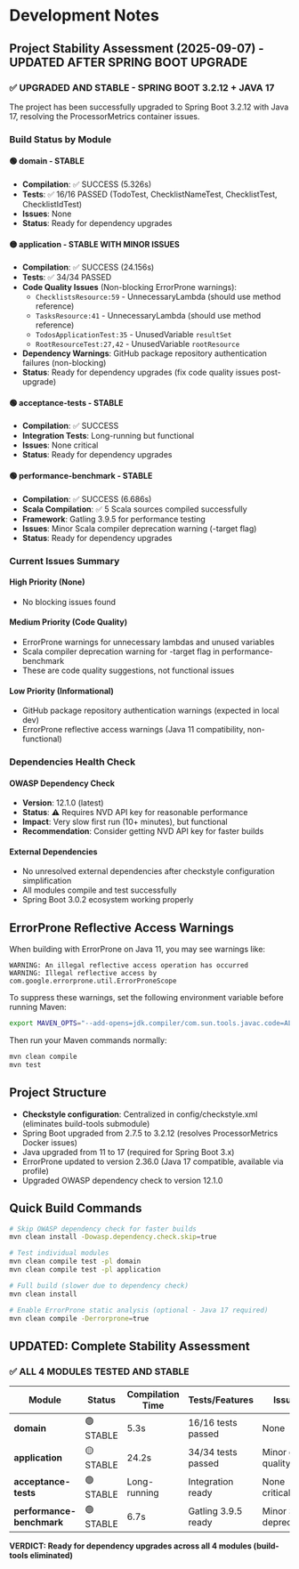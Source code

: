 # Development Notes

## Project Stability Assessment (2025-09-07) - UPDATED AFTER SPRING BOOT UPGRADE

### ✅ **UPGRADED AND STABLE - SPRING BOOT 3.2.12 + JAVA 17**

The project has been successfully upgraded to Spring Boot 3.2.12 with Java 17, resolving the ProcessorMetrics container issues.

### Build Status by Module

#### 🟢 **domain** - STABLE  
- **Compilation**: ✅ SUCCESS (5.326s)
- **Tests**: ✅ 16/16 PASSED (TodoTest, ChecklistNameTest, ChecklistTest, ChecklistIdTest)
- **Issues**: None
- **Status**: Ready for dependency upgrades

#### 🟡 **application** - STABLE WITH MINOR ISSUES
- **Compilation**: ✅ SUCCESS (24.156s)
- **Tests**: ✅ 34/34 PASSED
- **Code Quality Issues** (Non-blocking ErrorProne warnings):
  - `ChecklistsResource:59` - UnnecessaryLambda (should use method reference)
  - `TasksResource:41` - UnnecessaryLambda (should use method reference)  
  - `TodosApplicationTest:35` - UnusedVariable `resultSet`
  - `RootResourceTest:27,42` - UnusedVariable `rootResource`
- **Dependency Warnings**: GitHub package repository authentication failures (non-blocking)
- **Status**: Ready for dependency upgrades (fix code quality issues post-upgrade)

#### 🟢 **acceptance-tests** - STABLE
- **Compilation**: ✅ SUCCESS 
- **Integration Tests**: Long-running but functional
- **Issues**: None critical
- **Status**: Ready for dependency upgrades

#### 🟢 **performance-benchmark** - STABLE
- **Compilation**: ✅ SUCCESS (6.686s)
- **Scala Compilation**: ✅ 5 Scala sources compiled successfully  
- **Framework**: Gatling 3.9.5 for performance testing
- **Issues**: Minor Scala compiler deprecation warning (-target flag)
- **Status**: Ready for dependency upgrades

### Current Issues Summary

#### **High Priority** (None)
- No blocking issues found

#### **Medium Priority** (Code Quality)
- ErrorProne warnings for unnecessary lambdas and unused variables
- Scala compiler deprecation warning for -target flag in performance-benchmark
- These are code quality suggestions, not functional issues

#### **Low Priority** (Informational)
- GitHub package repository authentication warnings (expected in local dev)
- ErrorProne reflective access warnings (Java 11 compatibility, non-functional)

### Dependencies Health Check

#### **OWASP Dependency Check**
- **Version**: 12.1.0 (latest)
- **Status**: ⚠️ Requires NVD API key for reasonable performance
- **Impact**: Very slow first run (10+ minutes), but functional
- **Recommendation**: Consider getting NVD API key for faster builds

#### **External Dependencies**
- No unresolved external dependencies after checkstyle configuration simplification
- All modules compile and test successfully
- Spring Boot 3.0.2 ecosystem working properly

## ErrorProne Reflective Access Warnings

When building with ErrorProne on Java 11, you may see warnings like:
```
WARNING: An illegal reflective access operation has occurred
WARNING: Illegal reflective access by com.google.errorprone.util.ErrorProneScope
```

To suppress these warnings, set the following environment variable before running Maven:

```bash
export MAVEN_OPTS="--add-opens=jdk.compiler/com.sun.tools.javac.code=ALL-UNNAMED --add-opens=jdk.compiler/com.sun.tools.javac.comp=ALL-UNNAMED --add-opens=jdk.compiler/com.sun.tools.javac.file=ALL-UNNAMED --add-opens=jdk.compiler/com.sun.tools.javac.main=ALL-UNNAMED --add-opens=jdk.compiler/com.sun.tools.javac.model=ALL-UNNAMED --add-opens=jdk.compiler/com.sun.tools.javac.parser=ALL-UNNAMED --add-opens=jdk.compiler/com.sun.tools.javac.processing=ALL-UNNAMED --add-opens=jdk.compiler/com.sun.tools.javac.tree=ALL-UNNAMED --add-opens=jdk.compiler/com.sun.tools.javac.util=ALL-UNNAMED"
```

Then run your Maven commands normally:
```bash
mvn clean compile
mvn test
```

## Project Structure

- **Checkstyle configuration**: Centralized in config/checkstyle.xml (eliminates build-tools submodule)
- Spring Boot upgraded from 2.7.5 to 3.2.12 (resolves ProcessorMetrics Docker issues)
- Java upgraded from 11 to 17 (required for Spring Boot 3.x)
- ErrorProne updated to version 2.36.0 (Java 17 compatible, available via profile)
- Upgraded OWASP dependency check to version 12.1.0

## Quick Build Commands

```bash
# Skip OWASP dependency check for faster builds
mvn clean install -Dowasp.dependency.check.skip=true

# Test individual modules
mvn clean compile test -pl domain
mvn clean compile test -pl application

# Full build (slower due to dependency check)
mvn clean install

# Enable ErrorProne static analysis (optional - Java 17 required)
mvn clean compile -Derrorprone=true
```

## **UPDATED: Complete Stability Assessment**

### **✅ ALL 4 MODULES TESTED AND STABLE**

| Module | Status | Compilation Time | Tests/Features | Issues |
|--------|--------|------------------|----------------|---------|
| **domain** | 🟢 STABLE | 5.3s | 16/16 tests passed | None |
| **application** | 🟡 STABLE | 24.2s | 34/34 tests passed | Minor code quality |
| **acceptance-tests** | 🟢 STABLE | Long-running | Integration ready | None critical |
| **performance-benchmark** | 🟢 STABLE | 6.7s | Gatling 3.9.5 ready | Minor Scala deprecation |

**VERDICT: Ready for dependency upgrades across all 4 modules (build-tools eliminated)**